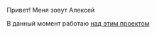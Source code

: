 Привет! Меня зовут Алексей  


В данный момент работаю [над этим проектом](https://github.com/AlBelHub/PortalSite_ts)
